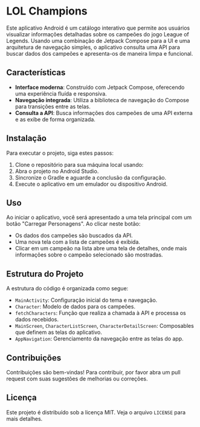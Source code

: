 # LOL Champions

Este aplicativo Android é um catálogo interativo que permite aos usuários visualizar informações detalhadas sobre os campeões do jogo League of Legends. Usando uma combinação de Jetpack Compose para a UI e uma arquitetura de navegação simples, o aplicativo consulta uma API para buscar dados dos campeões e apresenta-os de maneira limpa e funcional.

## Características

- **Interface moderna**: Construído com Jetpack Compose, oferecendo uma experiência fluída e responsiva.
- **Navegação integrada**: Utiliza a biblioteca de navegação do Compose para transições entre as telas.
- **Consulta a API**: Busca informações dos campeões de uma API externa e as exibe de forma organizada.

## Instalação

Para executar o projeto, siga estes passos:

1. Clone o repositório para sua máquina local usando:
2. Abra o projeto no Android Studio.
3. Sincronize o Gradle e aguarde a conclusão da configuração.
4. Execute o aplicativo em um emulador ou dispositivo Android.

## Uso

Ao iniciar o aplicativo, você será apresentado a uma tela principal com um botão "Carregar Personagens". Ao clicar neste botão:

- Os dados dos campeões são buscados da API.
- Uma nova tela com a lista de campeões é exibida.
- Clicar em um campeão na lista abre uma tela de detalhes, onde mais informações sobre o campeão selecionado são mostradas.

## Estrutura do Projeto

A estrutura do código é organizada como segue:

- `MainActivity`: Configuração inicial do tema e navegação.
- `Character`: Modelo de dados para os campeões.
- `fetchCharacters`: Função que realiza a chamada à API e processa os dados recebidos.
- `MainScreen`, `CharacterListScreen`, `CharacterDetailScreen`: Composables que definem as telas do aplicativo.
- `AppNavigation`: Gerenciamento da navegação entre as telas do app.

## Contribuições

Contribuições são bem-vindas! Para contribuir, por favor abra um pull request com suas sugestões de melhorias ou correções.

## Licença

Este projeto é distribuído sob a licença MIT. Veja o arquivo `LICENSE` para mais detalhes.